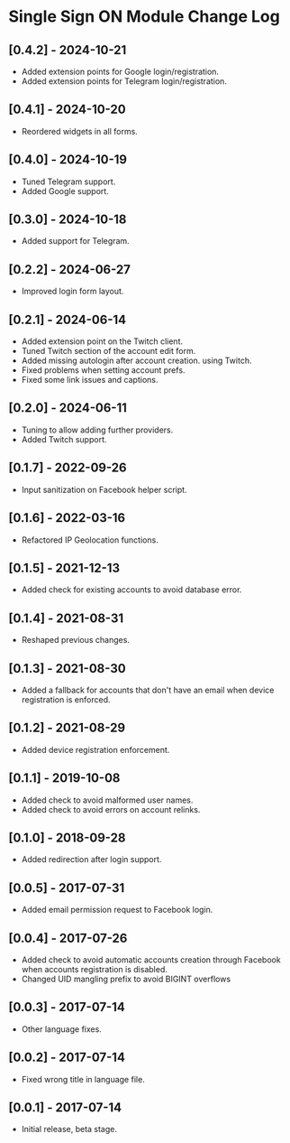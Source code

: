 
# Single Sign ON Module Change Log

## [0.4.2] - 2024-10-21

- Added extension points for Google login/registration.
- Added extension points for Telegram login/registration.

## [0.4.1] - 2024-10-20

- Reordered widgets in all forms.

## [0.4.0] - 2024-10-19

- Tuned Telegram support.
- Added Google support.

## [0.3.0] - 2024-10-18

- Added support for Telegram.

## [0.2.2] - 2024-06-27

- Improved login form layout.

## [0.2.1] - 2024-06-14

- Added extension point on the Twitch client.
- Tuned Twitch section of the account edit form.
- Added missing autologin after account creation. using Twitch.
- Fixed problems when setting account prefs.
- Fixed some link issues and captions.

## [0.2.0] - 2024-06-11

- Tuning to allow adding further providers.
- Added Twitch support.

## [0.1.7] - 2022-09-26

- Input sanitization on Facebook helper script.

## [0.1.6] - 2022-03-16

- Refactored IP Geolocation functions.

## [0.1.5] - 2021-12-13

- Added check for existing accounts to avoid database error.

## [0.1.4] - 2021-08-31

- Reshaped previous changes.

## [0.1.3] - 2021-08-30

- Added a fallback for accounts that don't have an email when device registration is enforced.

## [0.1.2] - 2021-08-29

- Added device registration enforcement.

## [0.1.1] - 2019-10-08

- Added check to avoid malformed user names.
- Added check to avoid errors on account relinks.

## [0.1.0] - 2018-09-28

- Added redirection after login support.

## [0.0.5] - 2017-07-31

- Added email permission request to Facebook login.

## [0.0.4] - 2017-07-26

- Added check to avoid automatic accounts creation through Facebook when accounts registration is disabled.
- Changed UID mangling prefix to avoid BIGINT overflows

## [0.0.3] - 2017-07-14

- Other language fixes.

## [0.0.2] - 2017-07-14

- Fixed wrong title in language file.

## [0.0.1] - 2017-07-14

- Initial release, beta stage.
